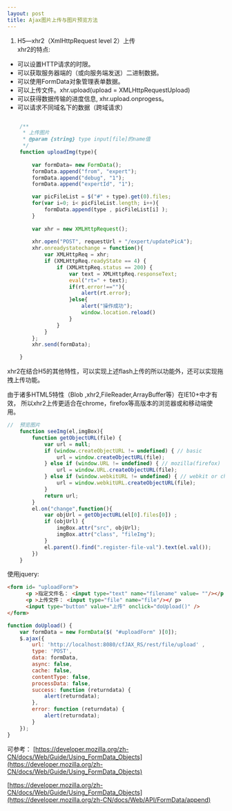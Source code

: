 ```yaml
---
layout: post
title: Ajax图片上传与图片预览方法
---
```

1. H5—xhr2（XmlHttpRequest level 2）上传  
xhr2的特点:  
* 可以设置HTTP请求的时限。
* 可以获取服务器端的（或向服务端发送）二进制数据。
* 可以使用FormData对象管理表单数据。
* 可以上传文件。xhr.upload(upload = XMLHttpRequestUpload)
* 可以获得数据传输的进度信息, xhr.upload.onprogess。
* 可以请求不同域名下的数据（跨域请求）

```js 

    /**
     * 上传图片
     * @param {string} type input[file]的name值
     */
    function uploadImg(type){
        
        var formData= new FormData();
        formData.append("from", "expert");
        formData.append("debug", "1");
        formData.append("expertId", "1");

        var picFileList = $("#" + type).get(0).files;
        for(var i=0; i< picFileList.length; i++){
            formData.append(type , picFileList[i] );
        }
         
        var xhr = new XMLHttpRequest();
         
        xhr.open("POST", requestUrl + "/expert/updatePicA");
        xhr.onreadystatechange = function(){
            var XMLHttpReq = xhr;
            if (XMLHttpReq.readyState == 4) {
                if (XMLHttpReq.status == 200) {
                    var text = XMLHttpReq.responseText;
                    eval("rt=" + text);
                    if(rt.error!==""){
                        alert(rt.error);
                    }else{
                        alert("操作成功");
                        window.location.reload()
                    }
                }
            }
        };
        xhr.send(formData);

    }
```
xhr2在结合H5的其他特性，可以实现上述flash上传的所以功能外，还可以实现拖拽上传功能。

由于诸多HTML5特性（Blob ,xhr2,FileReader,ArrayBuffer等）在IE10+中才有效，
所以xhr2上传更适合在chrome，firefox等高版本的浏览器或和移动端使用。
    
```js
//  预览图片
    function seeImg(el,imgBox){
        function getObjectURL(file) {
            var url = null;
            if (window.createObjectURL != undefined) { // basic
                url = window.createObjectURL(file);
            } else if (window.URL != undefined) { // mozilla(firefox)
                url = window.URL.createObjectURL(file);
            } else if (window.webkitURL != undefined) { // webkit or chrome
                url = window.webkitURL.createObjectURL(file);
            }
            return url;
        }
        el.on("change",function(){
            var objUrl = getObjectURL(el[0].files[0]) ;
            if (objUrl) {
                imgBox.attr("src", objUrl);
                imgBox.attr("class", "fileImg");
            }
            el.parent().find(".register-file-val").text(el.val());
        })
    }
```

使用jquery:

```html 
<form id= "uploadForm">
      <p >指定文件名： <input type="text" name="filename" value= ""/></p >
      <p >上传文件： <input type="file" name="file"/></ p>
      <input type="button" value="上传" onclick="doUpload()" />
</form>
```

``` js
function doUpload() {
    var formData = new FormData($( "#uploadForm" )[0]);
    $.ajax({
        url: 'http://localhost:8080/cfJAX_RS/rest/file/upload' ,
        type: 'POST',
        data: formData,
        async: false,
        cache: false,
        contentType: false,
        processData: false,
        success: function (returndata) {
            alert(returndata);
        },
        error: function (returndata) {
            alert(returndata);
        }
    });
}
```

可参考：
[https://developer.mozilla.org/zh-CN/docs/Web/Guide/Using_FormData_Objects](https://developer.mozilla.org/zh-CN/docs/Web/Guide/Using_FormData_Objects)

[https://developer.mozilla.org/zh-CN/docs/Web/Guide/Using_FormData_Objects](https://developer.mozilla.org/zh-CN/docs/Web/API/FormData/append)